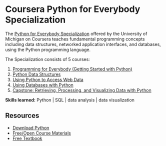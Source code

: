 # Coursera Python for Everybody Specialization

The [Python for Everybody Specialization](https://www.coursera.org/specializations/python) offered by the University of Michigan on Coursera teaches fundamental programming concepts including data structures, networked application interfaces, and databases, using the Python programming language.

The Specialization consists of 5 courses:
1. [Programming for Everybody (Getting Started with Python)](https://www.coursera.org/learn/python?specialization=python)
2. [Python Data Structures](https://www.coursera.org/learn/python-data?specialization=python)
3. [Using Python to Access Web Data](https://www.coursera.org/learn/python-network-data?specialization=python)
4. [Using Databases with Python](https://www.coursera.org/learn/python-databases?specialization=python)
5. [Capstone: Retrieving, Processing, and Visualizing Data with Python](https://www.coursera.org/learn/python-data-visualization)

**Skills learned:** Python | SQL | data analysis | data visualization

## Resources

- [Download Python](https://www.python.org/downloads/)
- [Free/Open Course Materials](https://www.py4e.com/materials)
- [Free Textbook](https://www.py4e.com/book.php)